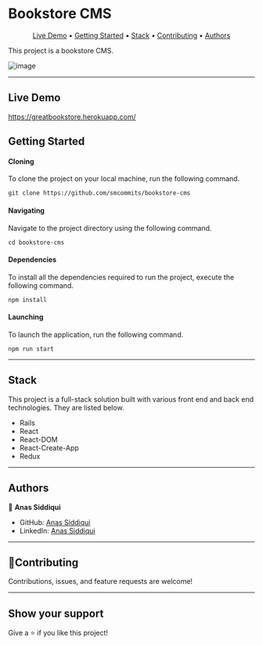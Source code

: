 # Bookstore CMS

      
<p align="center">
  <a href="https://greatbookstore.herokuapp.com/">Live Demo</a> •
  <a href="#getting-started">Getting Started</a> •
  <a href="#stack">Stack</a> •
  <a href="#contributing">Contributing</a> •
  <a href="#authors">Authors</a> 
</p>

This project is a bookstore CMS. 

![image](https://user-images.githubusercontent.com/59168430/125865905-5006fb96-2877-473b-a855-6acc7e922cf4.png)

<hr>

## Live Demo
https://greatbookstore.herokuapp.com/



## Getting Started

#### Cloning

To clone the project on your local machine, run the following command. 

```
git clone https://github.com/smcommits/bookstore-cms
```

#### Navigating

Navigate to the project directory using the following command.

```
cd bookstore-cms
```

#### Dependencies 

To install all the dependencies required to run the project, execute the following command. 

```
npm install
```
#### Launching

To launch the application, run the following command. 

```
npm run start
```

<hr>

## Stack

This project is a full-stack solution built with various front end and back end technologies. They are listed below. 

- Rails
- React
- React-DOM
- React-Create-App
- Redux

<hr>

## Authors

👤 **Anas Siddiqui**

- GitHub: [Anas Siddiqui](https://github.com/smcommits)
- LinkedIn: [Anas Siddiqui](www.linkedin.com/in/sm-anas)

<hr>

## 🤝Contributing

Contributions, issues, and feature requests are welcome!

<hr>

## Show your support

Give a ⭐️ if you like this project!
   
